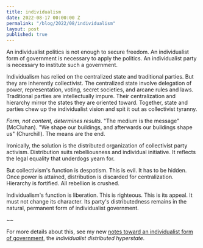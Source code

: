 ```yaml
---
title: individualism
date: 2022-08-17 00:00:00 Z
permalink: "/blog/2022/08/individualism"
layout: post
published: true
---
```


An individualist politics is not enough to secure freedom. An individualist form of government is necessary to apply the politics. An individualist party is necessary to institute such a government.

Individualism has relied on the centralized state and traditional parties. But they are inherently collectivist. The centralized state involve delegation of power, representation, voting, secret societies, and arcane rules and laws. Traditional parties are intellectually impure. Their centralization and hierarchy mirror the states they are oriented toward. Together, state and parties chew up the individualist vision and spit it out as collectivist tyranny. 

_Form, not content, determines results_. "The medium is the message" (McCluhan). "We shape our buildings, and afterwards our buildings shape us" (Churchill). The means are the end.

Ironically, the solution is the distributed organization of collectivist party activism. Distribution suits rebelliousness and individual initiative. It reflects the legal equality that underdogs yearn for.

But collectivism's function is despotism. This is evil. It has to be hidden. Once power is attained, distribution is discarded for centralization. Hierarchy is fortified. All rebellion is crushed.

Individualism's function is liberation. This is righteous. This is its appeal. It must not change its character. Its party's distributedness remains in the natural, permanent form of individualist government.

~~

For more details about this, see my new [notes toward an individualist form of government](/other-writings/individualism), the _individualist distributed hyperstate_.

